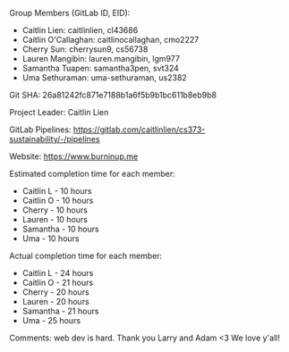 Group Members (GitLab ID, EID): 
- Caitlin Lien: caitlinlien, cl43686
- Caitlin O'Callaghan: caitlinocallaghan, cmo2227
- Cherry Sun: cherrysun9, cs56738
- Lauren Mangibin: lauren.mangibin, lgm977
- Samantha Tuapen: samantha3pen, svt324
- Uma Sethuraman: uma-sethuraman, us2382

Git SHA: 26a81242fc871e7188b1a6f5b9b1bc611b8eb9b8

Project Leader: Caitlin Lien

GitLab Pipelines: https://gitlab.com/caitlinlien/cs373-sustainability/-/pipelines

Website: https://www.burninup.me

Estimated completion time for each member: 
- Caitlin L - 10 hours
- Caitlin O - 10 hours
- Cherry - 10 hours
- Lauren - 10 hours
- Samantha - 10 hours
- Uma - 10 hours

Actual completion time for each member:
- Caitlin L - 24 hours
- Caitlin O - 21 hours
- Cherry - 20 hours
- Lauren - 20 hours
- Samantha - 21 hours
- Uma - 25 hours

Comments: web dev is hard. Thank you Larry and Adam <3 We love y'all!